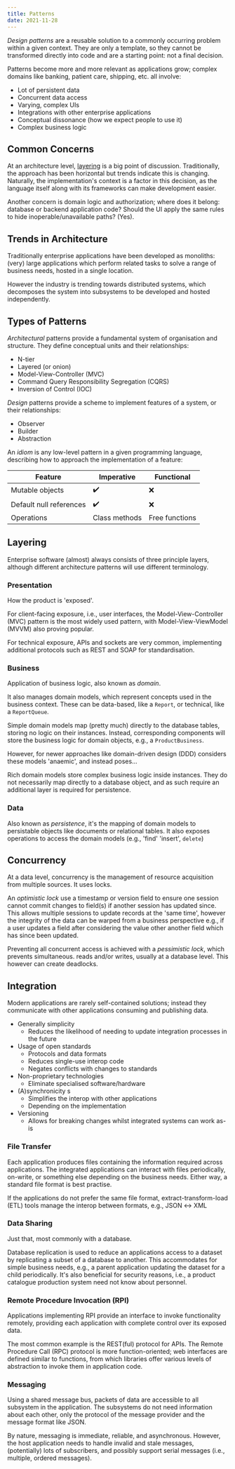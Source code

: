 ```yaml
---
title: Patterns
date: 2021-11-28
---
```


_Design patterns_ are <!--excerpt-->a reusable solution to a commonly occurring
problem within a given context. <!--excerpt--> They are only a template, so they
cannot be transformed directly into code and are a starting point: not a final
decision.

Patterns become more and more relevant as applications grow; complex domains
like banking, patient care, shipping, etc. all involve:

- Lot of persistent data
- Concurrent data access
- Varying, complex UIs
- Integrations with other enterprise applications
- Conceptual dissonance (how we expect people to use it)
- Complex business logic

## Common Concerns

At an architecture level, [layering](#Layering) is a big point of discussion.
Traditionally, the approach has been horizontal but trends indicate this is
changing. Naturally, the implementation's context is a factor in this decision,
as the language itself along with its frameworks can make development easier.

Another concern is domain logic and authorization; where does it belong:
database or backend application code? Should the UI apply the same rules to hide
inoperable/unavailable paths? (Yes).

## Trends in Architecture

Traditionally enterprise applications have been developed as monoliths: (very)
large applications which perform related tasks to solve a range of business
needs, hosted in a single location.

However the industry is trending towards distributed systems, which decomposes
the system into subsystems to be developed and hosted independently.

## Types of Patterns

_Architectural_ patterns provide a fundamental system of organisation and
structure. They define conceptual units and their relationships:

- N-tier
- Layered (or onion)
- Model-View-Controller (MVC)
- Command Query Responsibility Segregation (CQRS)
- Inversion of Control (IOC)

_Design_ patterns provide a scheme to implement features of a system, or their
relationships:

- Observer
- Builder
- Abstraction

An _idiom_ is any low-level pattern in a given programming language, describing
how to approach the implementation of a feature:

| Feature                 | Imperative    | Functional     |
| ----------------------- | ------------- | -------------- |
| Mutable objects         | ✔️            | ❌             |
| Default null references | ✔️            | ❌             |
| Operations              | Class methods | Free functions |

## Layering

Enterprise software (almost) always consists of three principle layers, although
different architecture patterns will use different terminology.

### Presentation

How the product is 'exposed'.

For client-facing exposure, i.e., user interfaces, the Model-View-Controller
(MVC) pattern is the most widely used pattern, with Model-View-ViewModel (MVVM)
also proving popular.

For technical exposure, APIs and sockets are very common, implementing
additional protocols such as REST and SOAP for standardisation.

### Business

Application of business logic, also known as _domain_.

It also manages domain models, which represent concepts used in the business
context. These can be data-based, like a `Report`, or technical, like a
`ReportQueue`.

Simple domain models map (pretty much) directly to the database tables, storing
no logic on their instances. Instead, corresponding components will store the
business logic for domain objects, e.g., a `ProductBusiness`.

However, for newer approaches like domain-driven design (DDD) considers these
models 'anaemic', and instead poses...

Rich domain models store complex business logic inside instances. They do not
necessarily map directly to a database object, and as such require an additional
layer is required for persistence.

### Data

Also known as _persistence_, it's the mapping of domain models to persistable
objects like documents or relational tables. It also exposes operations to
access the domain models (e.g., 'find' 'insert', `delete`)

## Concurrency

At a data level, concurrency is the management of resource acquisition from
multiple sources. It uses locks.

An _optimistic lock_ use a timestamp or version field to ensure one session
cannot commit changes to field(s) if another session has updated since. This
allows multiple sessions to update records at the 'same time', however the
integrity of the data can be warped from a business perspective e.g., if a user
updates a field after considering the value other another field which has since
been updated.

Preventing all concurrent access is achieved with a _pessimistic lock_, which
prevents simultaneous. reads and/or writes, usually at a database level. This
however can create deadlocks.

## Integration

Modern applications are rarely self-contained solutions; instead they
communicate with other applications consuming and publishing data.

- Generally simplicity
  - Reduces the likelihood of needing to update integration processes in the
    future
- Usage of open standards
  - Protocols and data formats
  - Reduces single-use interop code
  - Negates conflicts with changes to standards
- Non-proprietary technologies
  - Eliminate specialised software/hardware
- (A)synchronicity s
  - Simplifies the interop with other applications
  - Depending on the implementation
- Versioning
  - Allows for breaking changes whilst integrated systems can work as-is

### File Transfer

Each application produces files containing the information required across
applications. The integrated applications can interact with files periodically,
on-write, or something else depending on the business needs. Either way, a
standard file format is best practise.

If the applications do not prefer the same file format, extract-transform-load
(ETL) tools manage the interop between formats, e.g., JSON ↔️ XML

### Data Sharing

Just that, most commonly with a database.

Database replication is used to reduce an applications access to a dataset by
replicating a subset of a database to another. This accommodates for simple
business needs, e.g., a parent application updating the dataset for a child
periodically. It's also beneficial for security reasons, i.e., a product
catalogue production system need not know about personnel.

### Remote Procedure Invocation (RPI)

Applications implementing RPI provide an interface to invoke functionality
remotely, providing each application with complete control over its exposed
data.

The most common example is the REST(ful) protocol for APIs. The Remote Procedure
Call (RPC) protocol is more function-oriented; web interfaces are defined
similar to functions, from which libraries offer various levels of abstraction
to invoke them in application code.

### Messaging

Using a shared message bus, packets of data are accessible to all subsystem in
the application. The subsystems do not need information about each other, only
the protocol of the message provider and the message format like JSON.

By nature, messaging is immediate, reliable, and asynchronous. However, the host
application needs to handle invalid and stale messages, (potentially) lots of
subscribers, and possibly support serial messages (i.e., multiple, ordered
messages).
